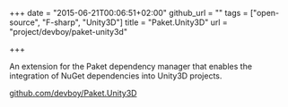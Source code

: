 +++
date = "2015-06-21T00:06:51+02:00"
github_url = ""
tags = ["open-source", "F-sharp", "Unity3D"]
title = "Paket.Unity3D"
url = "project/devboy/paket-unity3d"

+++

An extension for the Paket dependency manager that enables the integration of NuGet dependencies into Unity3D projects.

[github.com/devboy/Paket.Unity3D](https://github.com/devboy/Paket.Unity3D)
